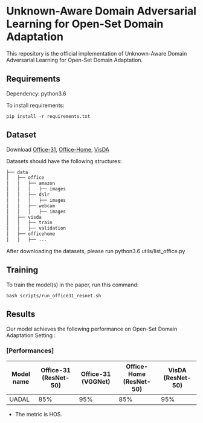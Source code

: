 # Unknown-Aware Domain Adversarial Learning for Open-Set Domain Adaptation

This repository is the official implementation of Unknown-Aware Domain Adversarial Learning for Open-Set Domain Adaptation. 

## Requirements

Dependency: python3.6

To install requirements:

```setup
pip install -r requirements.txt
```

## Dataset

Download [Office-31][office31link], [Office-Home][officehomelink], [VisDA][visdalink]

[office31link]: https://people.eecs.berkeley.edu/~jhoffman/domainadapt/#datasets_code "Go "

[officehomelink]: https://www.hemanthdv.org/officeHomeDataset.html "Go "

[visdalink]: http://ai.bu.edu/visda-2017/#download "Go "

Datasets should have the following structures:

```bash
├── data
│   ├── office
│   │   ├── amazon
│   │   │   ├── images
│   │   ├── dslr
│   │   │   ├── images
│   │   ├── webcam
│   │   │   ├── images
│   ├── visda
│   │   ├── train
│   │   ├── validation
│   ├── officehome
│   │   ├── ...
```

After downloading the datasets, please run python3.6 utils/list_office.py 

## Training

To train the model(s) in the paper, run this command:

```train
bash scripts/run_office31_resnet.sh
```

## Results

Our model achieves the following performance on Open-Set Domain Adaptation Setting :

### [Performances]

| Model name         | Office-31 (ResNet-50) | Office-31 (VGGNet) | Office-Home (ResNet-50) | VisDA (ResNet-50) |
| ------------------ |---------------- | -------------- |---------------- | -------------- |
| UADAL  |     85%         |      95%       | 85%         |      95%       |

- The metric is HOS.

